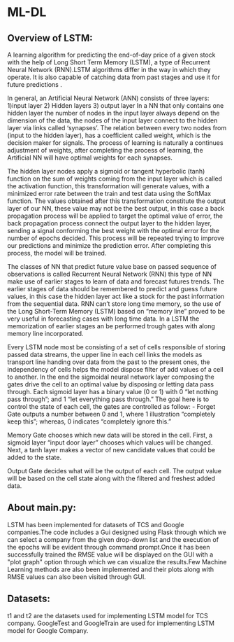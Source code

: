 # ML-DL
Overview of LSTM:
----------------

A learning algorithm for predicting the end-of-day price of a given stock with the help of Long Short Term Memory (LSTM), a type of Recurrent Neural Network (RNN).LSTM algorithms differ in the way in which they operate. It is also capable of catching data from past stages and use it for future predictions . 

In general, an Artificial Neural Network (ANN) consists of three layers: 
	 1)input layer
	 2) Hidden layers 
	 3) output layer
        	                    In a NN that only contains one hidden layer the number of nodes in the input layer always depend on the dimension of the data, the nodes of the input layer connect to the hidden layer via links called ‘synapses’. The relation between every two nodes from (input to the hidden layer), has a coefficient called weight, which is the decision maker for signals. The process of learning is naturally a continues adjustment of weights, after completing the process of learning, the Artificial NN will have optimal weights for each synapses. 
		                        

The hidden layer nodes apply a sigmoid or tangent hyperbolic (tanh) function on the sum of weights coming from the input layer which is called the activation function, this transformation will generate values, with a minimized error rate between the train and test data using the SoftMax function. The values obtained after this transformation constitute the output layer of our NN, these value may not be the best output, in this case a back propagation process will be applied to target the optimal value of error, the back propagation process connect the output layer to the hidden layer, sending a signal conforming the best weight with the optimal error for the number of epochs decided. This process will be repeated trying to improve our predictions and minimize the prediction error. After completing this process, the model will be trained. 
                            
The classes of NN that predict future value base on passed sequence of observations is called Recurrent Neural Network (RNN) this type of NN make use of earlier stages to learn of data and forecast futures trends. The earlier stages of data should be remembered to predict and guess future values, in this case the hidden layer act like a stock for the past information from the sequential data. RNN can’t store long time memory, so the use of the Long Short-Term Memory (LSTM) based on “memory line” proved to be very useful in forecasting cases with long time data. In a LSTM the memorization of earlier stages an be performed trough gates with along memory line incorporated.
                             
Every LSTM node most be consisting of a set of cells responsible of storing passed data streams, the upper line in each cell links the models as transport line handing over data from the past to the present ones, the independency of cells helps the model dispose filter of add values of a cell to another. In the end the sigmoidal neural network layer composing the gates drive the cell to an optimal value by disposing or letting data pass through. Each sigmoid layer has a binary value (0 or 1) with 0 “let nothing pass through”; and 1 “let everything pass through.”
The goal here is to control the state of each cell, the gates are controlled as follow: - 
Forget Gate outputs a number between 0 and 1, where 1 illustration “completely keep this”; whereas, 0 indicates “completely ignore this.” 

Memory Gate chooses which new data will be stored in the cell. First, a sigmoid layer “input door layer” chooses which values will be changed. Next, a tanh layer makes a vector of new candidate values that could be added to the state. 

Output Gate decides what will be the output of each cell. The output value will be based on the cell state along with the filtered and freshest added data.

About main.py:
--------------

LSTM has been implemented for datasets of TCS and Google companies.The code includes a Gui designed using Flask through which we can select a company from the given drop-down list and the execution of the epochs will be evident through command prompt.Once it has been successfully trained the RMSE value will be displayed on the GUI with a "plot graph" option through which we can visualize the results.Few Machine Learning methods are also been implemented and their plots along with RMSE values can also been visited through GUI. 

Datasets:
--------
t1 and t2 are the datasets used for implementing LSTM model for TCS company.
GoogleTest and GoogleTrain are used for implementing LSTM model for Google Company.

